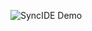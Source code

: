 ![SyncIDE Demo](https://raw.githubusercontent.com/Zzz-Pranjal-Kundu/Portfolio/main/src/assets/projects/SyncIDEGIF.gif)
